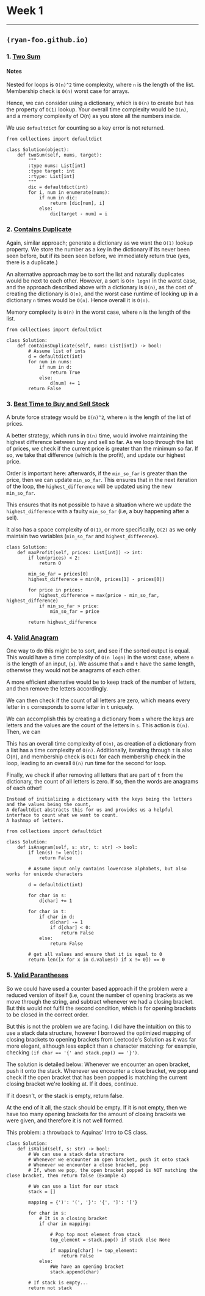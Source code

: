 # Week 1
-------------------------

## `(ryan-foo.github.io)`

### 1. [Two Sum](https://leetcode.com/problems/two-sum/)

#### Notes

Nested for loops is `O(n)^2` time complexity, where `n` is the length of the list. Membership check is `O(n)` worst case for arrays.

Hence, we can consider using a dictionary, which is `O(n)` to create but has the property of `O(1)` lookup. 
Your overall time complexity would be `O(n)`, and a memory complexity of O(n) as you store all the numbers inside.

We use `defaultdict` for counting so a key error is not returned.

```
from collections import defaultdict

class Solution(object):
    def twoSum(self, nums, target):
        """
        :type nums: List[int]
        :type target: int
        :rtype: List[int]
        """
        dic = defaultdict(int)
        for i, num in enumerate(nums):
            if num in dic:
                return [dic[num], i]
            else:
                dic[target - num] = i
```

### 2. [Contains Duplicate](https://leetcode.com/problems/contains-duplicate/)

Again, similar approach; generate a dictionary as we want the `O(1)` lookup property. We store the number as a key in the dictionary if its never been seen before, but if its been seen before,
we immediately return true (yes, there is a duplicate.)

An alternative approach may be to sort the list and naturally duplicates would be next to each other. However, a sort is `O(n logn)` in the worst case, and the approach described above with a dictionary is `O(n)`,
as the cost of creating the dictionary is `O(n)`, and the worst case runtime of looking up in a dictionary `n` times would be `O(n)`. Hence overall it is `O(n)`.

Memory complexity is `O(n)` in the worst case, where `n` is the length of the list.

```
from collections import defaultdict

class Solution:
    def containsDuplicate(self, nums: List[int]) -> bool:
        # Assume list of ints
        d = defaultdict(int)
        for num in nums:
            if num in d:
                return True
            else:
                d[num] += 1
        return False
```

### 3. [Best Time to Buy and Sell Stock](https://leetcode.com/problems/best-time-to-buy-and-sell-stock/)

A brute force strategy would be `O(n)^2`, where `n` is the length of the list of prices. 

A better strategy, which runs in `O(n)` time, would involve maintaining the highest difference between buy and sell so far. As we loop through the list of prices, we check if the current price is greater than the minimum so far. If so, we take that difference (which is the profit), and update our highest price.

Order is important here: afterwards, if the `min_so_far` is greater than the price, then we can update `min_so_far`. This ensures that in the next iteration of the loop, the `highest_difference` will be updated using the new `min_so_far`.

This ensures that its not possible to have a situation where we update the `highest_difference` with a faulty `min_so_far` (i.e, a buy happening after a sell).

It also has a space complexity of `O(1)`, or more specifically, `O(2)` as we only maintain two variables (`min_so_far` and `highest_difference`).

```
class Solution:
    def maxProfit(self, prices: List[int]) -> int:
        if len(prices) < 2:
            return 0
        
        min_so_far = prices[0]
        highest_difference = min(0, prices[1] - prices[0])
        
        for price in prices:
            highest_difference = max(price - min_so_far, highest_difference)
            if min_so_far > price:
                min_so_far = price

        return highest_difference
```

### 4. [Valid Anagram](https://leetcode.com/problems/valid-anagram/)

One way to do this might be to sort, and see if the sorted output is equal. This would have a time complexity of `O(n logn)` in the worst case, where `n` is the length of an input, (`s`). We assume that `s` and `t` have the same length, otherwise they would not be anagrams of each other.

A more efficient alternative would be to keep track of the number of letters, and then remove the letters accordingly.

We can then check if the count of all letters are zero, which means every letter in `s` corresponds to some letter in `t` uniquely. 

We can accomplish this by creating a dictionary from `s` where the keys are letters and the values are the count of the letters in `s`. This action is `O(n)`. Then, we can 

This has an overall time complexity of `O(n)`, as creation of a dictionary from a list has a time complexity of `O(n)`. Additionally, iterating through `t` is also O(n), and membership check is `O(1)` for each membership check in the loop, leading to an overall `O(n)` run time for the second for loop.

Finally, we check if after removing all letters that are part of `t` from the dictionary, the count of all letters is zero. If so, then the words are anagrams of each other!

```
Instead of initializing a dictionary with the keys being the letters and the values being the count,
A defaultdict abstracts this for us and provides us a helpful interface to count what we want to count.
A hashmap of letters.

from collections import defaultdict

class Solution:
    def isAnagram(self, s: str, t: str) -> bool:
        if len(s) != len(t):
            return False
        
        # Assume input only contains lowercase alphabets, but also works for unicode characters
        
        d = defaultdict(int)
        
        for char in s:
            d[char] += 1
            
        for char in t:
            if char in d:
                d[char] -= 1
                if d[char] < 0:
                    return False
            else:
                return False
        
        # get all values and ensure that it is equal to 0
        return len([x for x in d.values() if x != 0]) == 0
```

### 5. [Valid Parantheses](https://leetcode.com/problems/valid-parentheses)

So we could have used a counter based approach if the problem were a reduced version of itself (i.e, count the number of opening brackets as we move through the string, and subtract whenever we had a closing bracket. But this would not fulfil the second condition, which is for opening brackets to be closed in the correct order.

But this is not the problem we are facing. I did have the intuition on this to use a stack data structure, however I borrowed the optimized mapping of closing brackets to opening brackets from Leetcode's Solution as it was far more elegant, although less explicit than a character matching:  for example, checking `(if char == '{' and stack.pop() == '}')`.

The solution is detailed below: Whenever we encounter an open bracket, push it onto the stack.
Whenever we encounter a close bracket, we pop and check if the open bracket that has been popped is matching the current closing bracket we're looking at. If it does, continue.

If it doesn't, or the stack is empty, return false.

At the end of it all, the stack should be empty. If it is not empty, then we have too many opening brackets for the amount of closing brackets we were given, and therefore it is not well formed.

This problem: a throwback to Aquinas' Intro to CS class.

```
class Solution:
    def isValid(self, s: str) -> bool:
        # We can use a stack data structure
        # Whenever we encounter an open bracket, push it onto stack
        # Whenever we encounter a close bracket, pop
        # If, when we pop, the open bracket popped is NOT matching the close bracket, then return false (Example 4)
        
        # We can use a list for our stack
        stack = []
        
        mapping = {')': '(', '}': '{', ']': '['}
        
        for char in s:
            # It is a closing bracket
            if char in mapping:
                
                # Pop top most element from stack
                top_element = stack.pop() if stack else None
                
                if mapping[char] != top_element:
                    return False
            else:
                #We have an opening bracket
                stack.append(char)
                
        # If stack is empty...
        return not stack 
```

